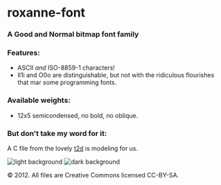 roxanne-font
============

### A Good and Normal bitmap font family

### Features:

* ASCII *and* ISO-8859-1 characters!
* Il1i and O0o are distinguishable, but not with the ridiculous flourishes that mar some programming fonts.

### Available weights:

* 12x5 semicondensed, no bold, no oblique.

### But don't take my word for it:

A C file from the lovely [t2d](http://github.com/smschm/t2d) is modeling for us.

![light background](https://raw.github.com/smschm/roxanne-font/master/img/rox12semi-light.png)
![dark background](https://raw.github.com/smschm/roxanne-font/master/img/rox12semi-dark.png)

© 2012. All files are Creative Commons licensed CC-BY-SA.